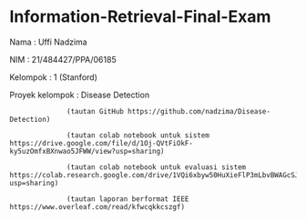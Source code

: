 # Information-Retrieval-Final-Exam
Nama            : Uffi Nadzima

NIM             : 21/484427/PPA/06185

Kelompok        : 1 (Stanford)

Proyek kelompok : Disease Detection 

                  (tautan GitHub https://github.com/nadzima/Disease-Detection)               
                  
                  (tautan colab notebook untuk sistem https://drive.google.com/file/d/1Oj-QVtFiOkF-ky5uzOmfxBXnwao5JFWW/view?usp=sharing)
                  
                  (tautan colab notebook untuk evaluasi sistem https://colab.research.google.com/drive/1VQi6xbyw50HuXieFlP3mLbvBWAGcSJic?usp=sharing)
                  
                  (tautan laporan berformat IEEE https://www.overleaf.com/read/kfwcqkkcszgf)
                  
                  
